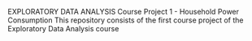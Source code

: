 EXPLORATORY DATA ANALYSIS Course Project 1 - Household Power Consumption
This repository consists of the first course project of the Exploratory Data Analysis course



